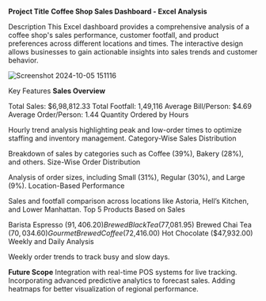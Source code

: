 **Project Title**
**Coffee Shop Sales Dashboard - Excel Analysis**

Description
This Excel dashboard provides a comprehensive analysis of a coffee shop's sales performance, customer footfall, and product preferences across different locations and times. The interactive design allows businesses to gain actionable insights into sales trends and customer behavior.

![Screenshot 2024-10-05 151116](https://github.com/user-attachments/assets/ad13a842-6256-41e3-91fc-782927597c05)


Key Features
**Sales Overview**

Total Sales: $6,98,812.33
Total Footfall: 1,49,116
Average Bill/Person: $4.69
Average Order/Person: 1.44
Quantity Ordered by Hours

Hourly trend analysis highlighting peak and low-order times to optimize staffing and inventory management.
Category-Wise Sales Distribution

Breakdown of sales by categories such as Coffee (39%), Bakery (28%), and others.
Size-Wise Order Distribution

Analysis of order sizes, including Small (31%), Regular (30%), and Large (9%).
Location-Based Performance

Sales and footfall comparison across locations like Astoria, Hell’s Kitchen, and Lower Manhattan.
Top 5 Products Based on Sales

Barista Espresso ($91,406.20)
Brewed Black Tea ($77,081.95)
Brewed Chai Tea ($70,034.60)
Gourmet Brewed Coffee ($72,416.00)
Hot Chocolate ($47,932.00)
Weekly and Daily Analysis

Weekly order trends to track busy and slow days.

**Future Scope**
Integration with real-time POS systems for live tracking.
Incorporating advanced predictive analytics to forecast sales.
Adding heatmaps for better visualization of regional performance.
